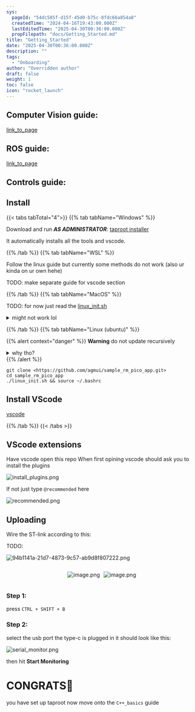 ```yaml
---
sys:
  pageId: "54dc585f-d15f-45d0-b75c-8fdc66a854a8"
  createdTime: "2024-04-16T19:43:00.000Z"
  lastEditedTime: "2025-04-30T00:36:00.000Z"
  propFilepath: "docs/Getting_Started.md"
title: "Getting_Started"
date: "2025-04-30T00:36:00.000Z"
description: ""
tags:
  - "Onboarding"
author: "Overridden author"
draft: false
weight: 1
toc: false
icon: "rocket_launch"
---
```


## Computer Vision guide:

[link_to_page](86d45bc0-388b-4d26-8848-44f255f73d0e)

## ROS guide:

[link_to_page](3c76c1de-ec8f-46d6-8b0a-294005edc2d5)

## Controls guide:

## Install

{{< tabs tabTotal="4">}}
{{% tab tabName="Windows" %}}

Download and run _**AS ADMINISTRATOR**_: [taproot installer](https://github.com/Thornbots/TeachingFreshies/releases/tag/1.0)

It automatically installs all the tools and vscode.

{{% /tab %}}
{{% tab tabName="WSL" %}}

Follow the linux guide but currently some methods do not work (also ur kinda on ur own hehe)

TODO: make separate guide for vscode section

{{% /tab %}}
{{% tab tabName="MacOS" %}}

TODO: for now just read the [linux_init.sh](https://github.com/agmui/sample_rm_pico_app/blob/main/linux_init.sh)

<details>
<summary>might not work lol</summary>

`brew install libusb pkg-config`

Next install: [vscode](https://code.visualstudio.com/Download)

</details>

{{% /tab %}}
{{% tab tabName="Linux (ubuntu)" %}}

{{% alert context="danger" %}}
**Warning** do not update recursively
<details>
<summary>why tho?</summary>
There are some submodules that may go on for a while (like tinyusb) and I highly
recommend you don't need to get them.
If you want to see what submodules I update just look in `linux_init.sh`
</details>
{{% /alert %}}

```shell
git clone <https://github.com/agmui/sample_rm_pico_app.git>
cd sample_rm_pico_app
./linux_init.sh && source ~/.bashrc
```

## Install VScode

[vscode](https://code.visualstudio.com/Download)

{{% /tab %}}
{{< /tabs >}}

## VScode extensions

Have vscode open this repo
When first opining vscode should ask you to install the plugins

![install_plugins.png](https://prod-files-secure.s3.us-west-2.amazonaws.com/d518164a-d88e-44d1-a4ee-3adb3bd8bce0/89bd30f0-1825-4e77-867b-0a41ce370880/install_plugins.png?X-Amz-Algorithm=AWS4-HMAC-SHA256&X-Amz-Content-Sha256=UNSIGNED-PAYLOAD&X-Amz-Credential=ASIAZI2LB466VRKXWRV5%2F20250614%2Fus-west-2%2Fs3%2Faws4_request&X-Amz-Date=20250614T220716Z&X-Amz-Expires=3600&X-Amz-Security-Token=IQoJb3JpZ2luX2VjEE0aCXVzLXdlc3QtMiJIMEYCIQCHCWpCaN7bmq2fu4M3XEaTJTcoklP5Bb3VJeIH5%2F42uwIhAL2xVFlLs5Svki0yOFFb9D3yiy8F%2FZaxdSTiIxNnAvyyKv8DCDYQABoMNjM3NDIzMTgzODA1IgzmCwHUXD7m6NwdEXwq3AN0i94Gj15CQziuq6SsM9Pi59tVU4FkSEpvf%2BMtpSzb%2FcbE7X7IlOjNyRUpeoPPf8LIh0SP9g3%2FFlkvR9OEiyqpvTnxP9OUuyN8uLzlLgwHime3zGn6sM30dfcM4l44ebAYN8A8ykyn4uTznlo6QlevoHeH6I78%2FLHdrW9OkBDPTCrJBnRpM3FwCcRYitAwSPxuRxmHLzkz%2FGr22zNUxOoF9VK2DucPzhAfMniuyDb4hpXZmtXWcaipDomjwnCBAnD4QQocSqAx0WwsnqTfGwIz4oxFxre6ur5prJSEAjDBYTFyR6DPoE%2BINEhx5w2Tpr45E6IJQxPQ5T7gnTxBHQR313HVvoB0aMPMDyTTHDqJ1SCMluG6fw7BpI8MrAqd9bZvWyllL1xd7x67cz2n2vzzMJ7pn4Uq1SWRlajYbYl738POfebO2yOHXeAC%2BX9Mhb1xpE8Mfcc519fA%2B1oP1Ubxe%2FWitGWnLyEVZfDdxAZuhngoHM1aR%2BrljbCTkK2nIV9pzkRucgODLIJsuH5jn01kQ%2BXAN8%2BqhY03guGrky0LSARP01B2k50fj3MrAUsXgy0RE7DCVqSnyOkSAKSTsVKdgkgk01FeyHuZf6BVHg8h3PbLZTelT%2F37XJz9NjCDzLfCBjqkAQsiePOOouTm2XILaqZ6k7Xm%2F3%2FwTSBkjEXczy6qzxamhBYhxaEpEa2fCzUo%2FSPCxI1NX1flNRIK0Fgl1vtS3Hue5y%2FU%2FxannBJQ3B63QMc1%2FvdwQjHisGmCc%2FK%2BWr%2FhlkXTSap8TXiI%2BN%2Boxuc%2Bg1UlAbWIFwtdqBxHex3F2IBJZKaBHL0ciXvjAPpv826wabqn3Ww7zjDu1AIR%2FDY7JS3Tf4s9&X-Amz-Signature=8d9822ab63ed709f12da28035475e3e2738430f9f45b675b88218a88abeb6051&X-Amz-SignedHeaders=host&x-amz-checksum-mode=ENABLED&x-id=GetObject)

If not just type `@recommended` here  

![recommended.png](https://prod-files-secure.s3.us-west-2.amazonaws.com/d518164a-d88e-44d1-a4ee-3adb3bd8bce0/61e661e9-5d85-4dfc-be0d-8d2097a5e793/recommended.png?X-Amz-Algorithm=AWS4-HMAC-SHA256&X-Amz-Content-Sha256=UNSIGNED-PAYLOAD&X-Amz-Credential=ASIAZI2LB466VRKXWRV5%2F20250614%2Fus-west-2%2Fs3%2Faws4_request&X-Amz-Date=20250614T220716Z&X-Amz-Expires=3600&X-Amz-Security-Token=IQoJb3JpZ2luX2VjEE0aCXVzLXdlc3QtMiJIMEYCIQCHCWpCaN7bmq2fu4M3XEaTJTcoklP5Bb3VJeIH5%2F42uwIhAL2xVFlLs5Svki0yOFFb9D3yiy8F%2FZaxdSTiIxNnAvyyKv8DCDYQABoMNjM3NDIzMTgzODA1IgzmCwHUXD7m6NwdEXwq3AN0i94Gj15CQziuq6SsM9Pi59tVU4FkSEpvf%2BMtpSzb%2FcbE7X7IlOjNyRUpeoPPf8LIh0SP9g3%2FFlkvR9OEiyqpvTnxP9OUuyN8uLzlLgwHime3zGn6sM30dfcM4l44ebAYN8A8ykyn4uTznlo6QlevoHeH6I78%2FLHdrW9OkBDPTCrJBnRpM3FwCcRYitAwSPxuRxmHLzkz%2FGr22zNUxOoF9VK2DucPzhAfMniuyDb4hpXZmtXWcaipDomjwnCBAnD4QQocSqAx0WwsnqTfGwIz4oxFxre6ur5prJSEAjDBYTFyR6DPoE%2BINEhx5w2Tpr45E6IJQxPQ5T7gnTxBHQR313HVvoB0aMPMDyTTHDqJ1SCMluG6fw7BpI8MrAqd9bZvWyllL1xd7x67cz2n2vzzMJ7pn4Uq1SWRlajYbYl738POfebO2yOHXeAC%2BX9Mhb1xpE8Mfcc519fA%2B1oP1Ubxe%2FWitGWnLyEVZfDdxAZuhngoHM1aR%2BrljbCTkK2nIV9pzkRucgODLIJsuH5jn01kQ%2BXAN8%2BqhY03guGrky0LSARP01B2k50fj3MrAUsXgy0RE7DCVqSnyOkSAKSTsVKdgkgk01FeyHuZf6BVHg8h3PbLZTelT%2F37XJz9NjCDzLfCBjqkAQsiePOOouTm2XILaqZ6k7Xm%2F3%2FwTSBkjEXczy6qzxamhBYhxaEpEa2fCzUo%2FSPCxI1NX1flNRIK0Fgl1vtS3Hue5y%2FU%2FxannBJQ3B63QMc1%2FvdwQjHisGmCc%2FK%2BWr%2FhlkXTSap8TXiI%2BN%2Boxuc%2Bg1UlAbWIFwtdqBxHex3F2IBJZKaBHL0ciXvjAPpv826wabqn3Ww7zjDu1AIR%2FDY7JS3Tf4s9&X-Amz-Signature=7907c070878d904f0617f6ed7388a903272848ac18388f37c3c40571843884bd&X-Amz-SignedHeaders=host&x-amz-checksum-mode=ENABLED&x-id=GetObject)

## Uploading

Wire the ST-link according to this:

TODO:

![94b1141a-21d7-4873-9c57-ab9d8f807222.png](https://prod-files-secure.s3.us-west-2.amazonaws.com/d518164a-d88e-44d1-a4ee-3adb3bd8bce0/e5fad17d-ab82-4300-9f4c-505ab4b1202c/94b1141a-21d7-4873-9c57-ab9d8f807222.png?X-Amz-Algorithm=AWS4-HMAC-SHA256&X-Amz-Content-Sha256=UNSIGNED-PAYLOAD&X-Amz-Credential=ASIAZI2LB466VRKXWRV5%2F20250614%2Fus-west-2%2Fs3%2Faws4_request&X-Amz-Date=20250614T220716Z&X-Amz-Expires=3600&X-Amz-Security-Token=IQoJb3JpZ2luX2VjEE0aCXVzLXdlc3QtMiJIMEYCIQCHCWpCaN7bmq2fu4M3XEaTJTcoklP5Bb3VJeIH5%2F42uwIhAL2xVFlLs5Svki0yOFFb9D3yiy8F%2FZaxdSTiIxNnAvyyKv8DCDYQABoMNjM3NDIzMTgzODA1IgzmCwHUXD7m6NwdEXwq3AN0i94Gj15CQziuq6SsM9Pi59tVU4FkSEpvf%2BMtpSzb%2FcbE7X7IlOjNyRUpeoPPf8LIh0SP9g3%2FFlkvR9OEiyqpvTnxP9OUuyN8uLzlLgwHime3zGn6sM30dfcM4l44ebAYN8A8ykyn4uTznlo6QlevoHeH6I78%2FLHdrW9OkBDPTCrJBnRpM3FwCcRYitAwSPxuRxmHLzkz%2FGr22zNUxOoF9VK2DucPzhAfMniuyDb4hpXZmtXWcaipDomjwnCBAnD4QQocSqAx0WwsnqTfGwIz4oxFxre6ur5prJSEAjDBYTFyR6DPoE%2BINEhx5w2Tpr45E6IJQxPQ5T7gnTxBHQR313HVvoB0aMPMDyTTHDqJ1SCMluG6fw7BpI8MrAqd9bZvWyllL1xd7x67cz2n2vzzMJ7pn4Uq1SWRlajYbYl738POfebO2yOHXeAC%2BX9Mhb1xpE8Mfcc519fA%2B1oP1Ubxe%2FWitGWnLyEVZfDdxAZuhngoHM1aR%2BrljbCTkK2nIV9pzkRucgODLIJsuH5jn01kQ%2BXAN8%2BqhY03guGrky0LSARP01B2k50fj3MrAUsXgy0RE7DCVqSnyOkSAKSTsVKdgkgk01FeyHuZf6BVHg8h3PbLZTelT%2F37XJz9NjCDzLfCBjqkAQsiePOOouTm2XILaqZ6k7Xm%2F3%2FwTSBkjEXczy6qzxamhBYhxaEpEa2fCzUo%2FSPCxI1NX1flNRIK0Fgl1vtS3Hue5y%2FU%2FxannBJQ3B63QMc1%2FvdwQjHisGmCc%2FK%2BWr%2FhlkXTSap8TXiI%2BN%2Boxuc%2Bg1UlAbWIFwtdqBxHex3F2IBJZKaBHL0ciXvjAPpv826wabqn3Ww7zjDu1AIR%2FDY7JS3Tf4s9&X-Amz-Signature=c5186e8e4c801bdbcd8afab77b2399634e1b2f26351ed263214a24546201c580&X-Amz-SignedHeaders=host&x-amz-checksum-mode=ENABLED&x-id=GetObject)

<div style="display: flex;flex-direction: row; column-gap:10px; max-width: 630px;justify-content: center;">
<div>

![image.png](https://prod-files-secure.s3.us-west-2.amazonaws.com/d518164a-d88e-44d1-a4ee-3adb3bd8bce0/210ecb78-1116-4d7b-b9b7-2292f66fa2c2/image.png?X-Amz-Algorithm=AWS4-HMAC-SHA256&X-Amz-Content-Sha256=UNSIGNED-PAYLOAD&X-Amz-Credential=ASIAZI2LB466TA6766SD%2F20250614%2Fus-west-2%2Fs3%2Faws4_request&X-Amz-Date=20250614T220717Z&X-Amz-Expires=3600&X-Amz-Security-Token=IQoJb3JpZ2luX2VjEE0aCXVzLXdlc3QtMiJHMEUCIQDGESyF%2BuGc9oW8zG5FzYn7XGvWtYPS7%2FSHiZb7xDvM9AIgEMfSMoz2dF0IMG%2Fkwbks3wtfpUKWKjb54XY9n0uL9DIq%2FwMINhAAGgw2Mzc0MjMxODM4MDUiDPGwYwpysCCLgExbQCrcA77ZrXsj3u5EV%2Bq4oy%2BqJM1owY32H9XXsEev%2FFPc9E%2F8lPLutvzkipWbRxEFk5uVvJTPJN2uGyo%2Bc0f1Mk9UGEQ3ZDLfNqGSIYazOuacXLmwjgSIb%2Bnky96VWxzGRsH1ADDwiOd%2Fgok5iWHIA4OZdQ7HIKDR1DX39XawG2TDtkJ%2B4MqvElp8tJ3%2FJnzfZljQxXuXIjTr0YI1W0%2FZgYDB%2FLDnv8IY9VArtVCFgyE1mb5AXF8eGlKhCMzP%2FR5Hg3HU0AdIEDL%2F7qpDK3BpovBEmIEeg2oJC7HVaL%2BSTMHp25GAGQJ7kCc597SnxwbeNW5TvBk2wRKKUICz0Kj3IogcXT92cXqE0p1bXVfUsqTxARLHWj3WHa1ZMrucdiP5Az4NaoUAY4gjZmtxJt3uvn2goipD7ElMyZCI0QubkHQBtSjvbNwrvtUmijbXJGszPR5EOMvGW%2B%2BWP5pQ7tx1%2B5jGy20UI2nVDiaPMnUdDnId0V3aL%2FrfcMTLWF1kxxoHWN4CKLbAORvGsth%2Bjk4Q3%2BZWg3b4eGhGluBZ3zTguGXibLh62kM3p6%2Fd%2FxuZWnwCuM7WJUsqK3e1cgJ8o7F0KjHCwzHZwo%2B%2BlwbScw5HXp89xhxXjABm3SDxILLH69hlMJDMt8IGOqUBaUYaDn4yRQ4s4B18uqd5aEiuF%2B89sr1ZxGqh4W9ZrO21ucN%2BNIJRpv86fM8KtrWiqftdoFcOqylVN3hBJh1GP0MxrC%2BgYrWWaOTsEwwhNVVkPp9lfBoqc8fD95%2FhCxy6z2EVGxR4LFmUbV1IPKN92X0rbCpu2Yi93Gr2DMLw5XnT7VuD1FTjAt2GhpSlQ3toCs0elRN0syVpksoOHU8Fp1jT0Jzi&X-Amz-Signature=957406b1fd69d1713ee0df9e49b9b5d27c5d46f92c26b4ad87d9d065ee801a1a&X-Amz-SignedHeaders=host&x-amz-checksum-mode=ENABLED&x-id=GetObject)

</div>
<div>

![image.png](https://prod-files-secure.s3.us-west-2.amazonaws.com/d518164a-d88e-44d1-a4ee-3adb3bd8bce0/33a0fd0f-8ca6-4a86-8e09-26e95ded1fff/image.png?X-Amz-Algorithm=AWS4-HMAC-SHA256&X-Amz-Content-Sha256=UNSIGNED-PAYLOAD&X-Amz-Credential=ASIAZI2LB466XPA2EP2T%2F20250614%2Fus-west-2%2Fs3%2Faws4_request&X-Amz-Date=20250614T220718Z&X-Amz-Expires=3600&X-Amz-Security-Token=IQoJb3JpZ2luX2VjEE0aCXVzLXdlc3QtMiJHMEUCIQC4FunG90iKGfkqQ5y2RTXFJfnwCn8%2FzYaBlYAkxFnYlAIgEC7FDqkIyZyEVdp9AMk816bErZyyymhhZH4Up3bAUNAq%2FwMINhAAGgw2Mzc0MjMxODM4MDUiDPkHhzynHHqRMiA5BircA6xJ%2BL4LLj4NWJ8wND%2BdqHvu%2BsTfheLeYEP8Ss0gxcRjP0eFRAZqrzVIwORcJ02T3Y3sswZnPjEpveH4Xxo3dHo9UyELy3EqB16zFl8kHTcSXWGZmshEEDE7M4MpDPH3CakCnxqJTAa4VOfdTFT21PAX%2BF2JWSeHamW4hirDzuB0e%2BGKLAlnvmTt2ngQ1zXM2L359y4PFGFHymEMW7lEzGYQu2%2BeAIdO5OQdA60x8%2F3y5O92zm0J7X3dFosFfs7CMLiy4hYbQSEjITO1G8WMzBGd6WjCEXylZ4AKPzuDaP3rLAYDH87xNu4bgNcTEBj9HNN4dH3t9TImSqozPkqWMCOab%2Bxhny7a9gvvEFq4iCZBgsfzLsBtQaxGtkcZW%2B4OqRpnvRPKs6HH7kE2N0u1PuagEnMekg6K%2B8hzha3hzzXjAVwerufN3MLKx64%2F5d%2FnqKVW9bgjhoAXBNZFc4mR3g6ZMvku0tplPp0zVLAf3RjjoP15WfCdfWXiEFVnNsjJvwmXzRa5QPzVCMJB3oeWwaFQlcR9rKe7NCwVyrk6fcxOXcAsBG8iYv6b8pxMnEsuMhiLHVQY0jfzpTjCd6L26ydNqi5u6eK18fUdsZQv3z7UNxFeV%2Bk8ydPxCunhMMPMt8IGOqUB7x0Tlk9jAAt9nkqqan8fjdTvowfwmuUHiayxOltFOhBK%2FSMkNY%2F7ElRPlAUtyf2jMB0Q0PdCDwyJWdccA7Stszy0Q4cNqFbA%2FNpvIl2Beas%2BNHsUiTKSPtecyTULBeCwikY2RQ3pKLnXrVnnk8xHylyFl0sygcSyNV9lERqIv8J3tVnFehBBJl%2FXX%2Fb8ZCs6MWZkbcKgRriOL4XTC%2BUgv82uk6BM&X-Amz-Signature=49008f0b684d5fb6bf91c35f5b86b2d14634f3c318fc896f3643a9810414d86b&X-Amz-SignedHeaders=host&x-amz-checksum-mode=ENABLED&x-id=GetObject)

</div>
</div>

### Step 1:

press `CTRL + SHIFT + B`

### Step 2:

select the usb port the type-c is plugged in it should look like this:

![serial_monitor.png](https://prod-files-secure.s3.us-west-2.amazonaws.com/d518164a-d88e-44d1-a4ee-3adb3bd8bce0/f03f4774-05d4-4393-b6a0-d5efb6d315ab/serial_monitor.png?X-Amz-Algorithm=AWS4-HMAC-SHA256&X-Amz-Content-Sha256=UNSIGNED-PAYLOAD&X-Amz-Credential=ASIAZI2LB466VRKXWRV5%2F20250614%2Fus-west-2%2Fs3%2Faws4_request&X-Amz-Date=20250614T220716Z&X-Amz-Expires=3600&X-Amz-Security-Token=IQoJb3JpZ2luX2VjEE0aCXVzLXdlc3QtMiJIMEYCIQCHCWpCaN7bmq2fu4M3XEaTJTcoklP5Bb3VJeIH5%2F42uwIhAL2xVFlLs5Svki0yOFFb9D3yiy8F%2FZaxdSTiIxNnAvyyKv8DCDYQABoMNjM3NDIzMTgzODA1IgzmCwHUXD7m6NwdEXwq3AN0i94Gj15CQziuq6SsM9Pi59tVU4FkSEpvf%2BMtpSzb%2FcbE7X7IlOjNyRUpeoPPf8LIh0SP9g3%2FFlkvR9OEiyqpvTnxP9OUuyN8uLzlLgwHime3zGn6sM30dfcM4l44ebAYN8A8ykyn4uTznlo6QlevoHeH6I78%2FLHdrW9OkBDPTCrJBnRpM3FwCcRYitAwSPxuRxmHLzkz%2FGr22zNUxOoF9VK2DucPzhAfMniuyDb4hpXZmtXWcaipDomjwnCBAnD4QQocSqAx0WwsnqTfGwIz4oxFxre6ur5prJSEAjDBYTFyR6DPoE%2BINEhx5w2Tpr45E6IJQxPQ5T7gnTxBHQR313HVvoB0aMPMDyTTHDqJ1SCMluG6fw7BpI8MrAqd9bZvWyllL1xd7x67cz2n2vzzMJ7pn4Uq1SWRlajYbYl738POfebO2yOHXeAC%2BX9Mhb1xpE8Mfcc519fA%2B1oP1Ubxe%2FWitGWnLyEVZfDdxAZuhngoHM1aR%2BrljbCTkK2nIV9pzkRucgODLIJsuH5jn01kQ%2BXAN8%2BqhY03guGrky0LSARP01B2k50fj3MrAUsXgy0RE7DCVqSnyOkSAKSTsVKdgkgk01FeyHuZf6BVHg8h3PbLZTelT%2F37XJz9NjCDzLfCBjqkAQsiePOOouTm2XILaqZ6k7Xm%2F3%2FwTSBkjEXczy6qzxamhBYhxaEpEa2fCzUo%2FSPCxI1NX1flNRIK0Fgl1vtS3Hue5y%2FU%2FxannBJQ3B63QMc1%2FvdwQjHisGmCc%2FK%2BWr%2FhlkXTSap8TXiI%2BN%2Boxuc%2Bg1UlAbWIFwtdqBxHex3F2IBJZKaBHL0ciXvjAPpv826wabqn3Ww7zjDu1AIR%2FDY7JS3Tf4s9&X-Amz-Signature=d69e796e691d18bc8b1619927b80ff89a0e6ef10c34bd392be299841f5d47ee5&X-Amz-SignedHeaders=host&x-amz-checksum-mode=ENABLED&x-id=GetObject)

then hit **Start Monitoring**

# CONGRATS🎉

you have set up taproot now move onto the `C++_basics` guide
